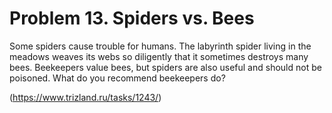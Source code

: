 # Problem 13. Spiders vs. Bees 

Some spiders cause trouble for humans. The labyrinth spider living in the meadows weaves its webs so diligently that it sometimes destroys many bees. Beekeepers value bees, but spiders are also useful and should not be poisoned. What do you recommend beekeepers do?

(https://www.trizland.ru/tasks/1243/)